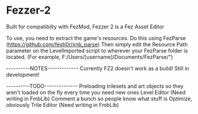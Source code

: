 # Fezzer-2
Built for compatibilty with FezMod, Fezzer 2 is a Fez Asset Editor

To use, you need to extract the game's resources. Do this using FezParse (https://github.com/fesh0r/xnb_parse)
Then simply edit the Resource Path parameter on the LevelImported script to wherever your FezParse folder is located. (For example, F:/Users/[username]/Documents/FezParse/")


----------NOTES-------------
Currently FZ2 doesn't work as a build! Still in development!


----------TODO--------------
Preloading trilesets and art objects so they aren't loaded on the fly every time you need new ones
Level Editor (Need writing in FmbLib)
Comment a bunch so people know what stuff is
Optimize, obviously
Trile Editor (Need writing in FmbLib)